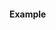 #### Example

<furo-demo-snippet>
<template>
<furo-ui5-button @-click="--hideClicked">Hide</furo-ui5-button>
<furo-ui5-button @-click="--showClicked">Show</furo-ui5-button>
<furo-ui5-button @-click="--disableClicked">Disable</furo-ui5-button>
<furo-ui5-button @-click="--enableClicked">Enable</furo-ui5-button>
<br><br><br>
<furo-ui5-button
 design="Emphasized"
 ƒ-hide="--hideClicked"
 ƒ-show="--showClicked"
 ƒ-disable="--disableClicked"
 ƒ-enable="--enableClicked"
>Button</furo-ui5-button>
</template>
</furo-demo-snippet>
